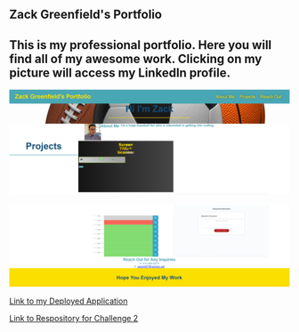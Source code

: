## Zack Greenfield's Portfolio

## This is my professional portfolio. Here you will find all of my awesome work. Clicking on my picture will access my LinkedIn profile.


![alt text][picture 1]

[picture 1]:./assets/images/screenshot-of-updated-redeployed-challenge-2-application-(1).PNG

![alt text][picture 2]

[picture 2]:./assets/images/screenshot-of-updated-redeployed-challenge-2-application-(2).PNG

[Link to my Deployed Application](https://yks2728.github.io/Zack-Greenfield-Portfolio/)

[Link to Respository for Challenge 2](https://github.com/yks2728/Zack-Greenfield-Portfolio)